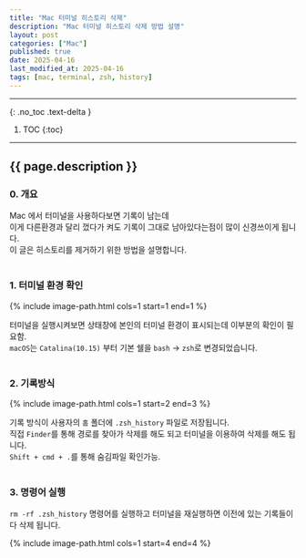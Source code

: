 ```yaml
---
title: "Mac 터미널 히스토리 삭제"
description: "Mac 터미널 히스토리 삭제 방법 설명"
layout: post
categories: ["Mac"]
published: true
date: 2025-04-16
last_modified_at: 2025-04-16
tags: [mac, terminal, zsh, history]
---
```

---
{: .no_toc .text-delta }

1. TOC
{:toc}
---

<!-- 글의 제목은 ##
    나머지 큰 제목은 ###
    이후 나머지는 3개이상 -->

## {{ page.description }}

### 0. 개요
Mac 에서 터미널을 사용하다보면 기록이 남는데<br>
이게 다른환경과 달리 껐다가 켜도 기록이 그대로 남아있다는점이 많이 신경쓰이게 됩니다.<br>
이 글은 히스토리를 제거하기 위한 방법을 설명합니다.<br>
<br>

### 1. 터미널 환경 확인
{% include image-path.html cols=1 start=1 end=1 %}

터미널을 실행시켜보면 상태창에 본인의 터미널 환경이 표시되는데 이부분의 확인이 필요함.<br>
`macOS`는 `Catalina(10.15)` 부터 기본 쉘을 `bash` → `zsh`로 변경되었습니다.<br>
<br>

### 2. 기록방식

{% include image-path.html cols=1 start=2 end=3 %}

기록 방식이 사용자의 `홈` 폴더에 `.zsh_history` 파일로 저장됩니다.<br>
직접 `Finder`를 통해 경로를 찾아가 삭제를 해도 되고 터미널을 이용하여 삭제를 해도 됩니다.<br>
`Shift + cmd + .`를 통해 숨김파일 확인가능.<br> 
<br>

### 3. 명령어 실행
`rm -rf .zsh_history` 명령어를 실행하고 터미널을 재실행하면 이전에 있는 기록들이 다 삭제 됩니다.<br>

{% include image-path.html cols=1 start=4 end=4 %}